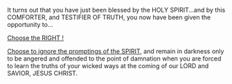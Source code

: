 It turns out that you have just been blessed by the HOLY SPIRIT...and by this COMFORTER, and TESTIFIER OF TRUTH, you now have been given the opportunity to... 

[Choose the RIGHT !](../000_mormon_super_adventure/ctr.md)

[Choose to ignore the promptings of the SPIRIT](../000_mormon_super_adventure/ctw.md), and remain in darkness only to be angered and offended to the point of damnation when you are forced to learn the truths of your wicked ways at the coming of our LORD and SAVIOR, JESUS CHRIST.